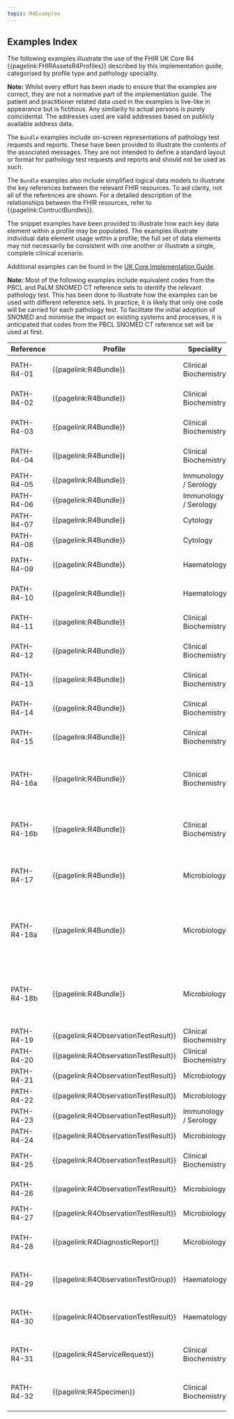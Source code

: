 ```yaml
---
topic: R4Examples
---
```

## Examples Index
The following examples illustrate the use of the FHIR UK Core R4 {{pagelink:FHIRAssetsR4Profiles}} described by this implementation guide, categorised by profile type and pathology speciality.

**Note:** Whilst every effort has been made to ensure that the examples are correct, they are not a normative part of the implementation guide. The patient and practitioner related data used in the examples is live-like in appearance but is fictitious. Any similarity to actual persons is purely coincidental. The addresses used are valid addresses based on publicly available address data.

The `Bundle` examples include on-screen representations of pathology test requests and reports. These have been provided to illustrate the contents of the associated messages. They are not intended to define a standard layout or format for pathology test requests and reports and should not be used as such.

The `Bundle` examples also include simplified logical data models to illustrate the key references between the relevant FHIR resources. To aid clarity, not all of the references are shown. For a detailed description of the relationships between the FHIR resources, refer to {{pagelink:ContructBundles}}.

The snippet examples have been provided to illustrate how each key data element within a profile may be populated. The examples illustrate individual data element usage within a profile; the full set of data elements may not necessarily be consistent with one another or illustrate a single, complete clinical scenario.

Additional examples can be found in the [UK Core Implementation Guide](https://simplifier.net/guide/uk-core-implementation-guide-stu2/Home/Examples/ExamplesIndex?version=2.0.2).

**Note:** Most of the following examples include equivalent codes from the PBCL and PaLM SNOMED CT reference sets to identify the relevant pathology test. This has been done to illustrate how the examples can be used with different reference sets. In practice, it is likely that only one code will be carried for each pathology test. To facilitate the initial adoption of SNOMED and minimise the impact on existing systems and processes, it is anticipated that codes from the PBCL SNOMED CT reference set will be used at first. 

<table class="regular">
    <thead>
        <tr>
            <th width="10%">Reference</th>
            <th width="15%">Profile</th>
            <th width="15%">Speciality</th>
            <th width="30%">Summary</th>
            <th width="30%">Example</th>
        </tr>
    </thead>
    <tbody>
        <tr>
            <td>PATH-R4-01</td>
            <td>{{pagelink:R4Bundle}}</td>
            <td>Clinical Biochemistry</td>
            <td>An example of a request for a single test with a quantitative (numeric) test result.</td>
            <td>{{pagelink:R4BundleExampleHbA1cRequest}}</td>
        </tr>
        <tr>
            <td>PATH-R4-02</td>
            <td>{{pagelink:R4Bundle}}</td>
            <td>Clinical Biochemistry</td>
            <td>An example of a report for a single test with a quantitative (numeric) test result.</td>
            <td>{{pagelink:R4BundleExampleHbA1cReport}}</td>
        </tr>
        <tr>
            <td>PATH-R4-03</td>
            <td>{{pagelink:R4Bundle}}</td>
            <td>Clinical Biochemistry</td>
            <td>An example of a request for a single test with a quantitative (numeric) test result.</td>
            <td>{{pagelink:R4BundleExampleCRPRequest}}</td>
        </tr>
        <tr>
            <td>PATH-R4-04</td>
            <td>{{pagelink:R4Bundle}}</td>
            <td>Clinical Biochemistry</td>
            <td>An example of a report for a single test with a quantitative (numeric) test result.</td>
            <td>{{pagelink:R4BundleExampleCRPReport}}</td>
        </tr>
        <tr>
            <td>PATH-R4-05</td>
            <td>{{pagelink:R4Bundle}}</td>
            <td>Immunology / Serology</td>
            <td>An example of a request for a single test with a qualitative test result.</td>
            <td>{{pagelink:R4BundleExampleHBsAgRequest}}</td>
        </tr>
        <tr>
            <td>PATH-R4-06</td>
            <td>{{pagelink:R4Bundle}}</td>
            <td>Immunology / Serology</td>
            <td>An example of a report for a single test with a qualitative test result.</td>
            <td>{{pagelink:R4BundleExampleHBsAgReport}}</td>
        </tr>
        <tr>
            <td>PATH-R4-07</td>
            <td>{{pagelink:R4Bundle}}</td>
            <td>Cytology</td>
            <td>An example of a request for a single test with a qualitative test result.</td>
            <td>{{pagelink:R4BundleExampleHPVRequest}}</td>
        </tr>
        <tr>
            <td>PATH-R4-08</td>
            <td>{{pagelink:R4Bundle}}</td>
            <td>Cytology</td>
            <td>An example of a report for a single test with a qualitative test result.</td>
            <td>{{pagelink:R4BundleExampleHPVReport}}</td>
        </tr>
        <tr>
            <td>PATH-R4-09</td>
            <td>{{pagelink:R4Bundle}}</td>
            <td>Haematology</td>
            <td>An example of a request for a single test group with quantitative (numeric) test results.</td>
            <td>{{pagelink:R4BundleExampleFullBloodCountRequest}}</td>
        </tr>   
        <tr>
            <td>PATH-R4-10</td>
            <td>{{pagelink:R4Bundle}}</td>
            <td>Haematology</td>
            <td>An example of a report for a single test group with quantitative (numeric) test results.</td>
            <td>{{pagelink:R4BundleExampleFullBloodCountReport}}</td>
        </tr>      
        <tr>
            <td>PATH-R4-11</td>
            <td>{{pagelink:R4Bundle}}</td>
            <td>Clinical Biochemistry</td>
            <td>An example of a request for a single test group and a single test with quantitative (numeric) test results.</td>
            <td>{{pagelink:R4BundleExampleLipidsandHbA1cRequest}}</td>
        </tr>
        <tr>
            <td>PATH-R4-12</td>
            <td>{{pagelink:R4Bundle}}</td>
            <td>Clinical Biochemistry</td>
            <td>An example of a report for a single test group and a single test with quantitative (numeric) test results.</td>
            <td>{{pagelink:R4BundleExampleLipidsandHbA1cReport}}</td>
        </tr>
        <tr>
            <td>PATH-R4-13</td>
            <td>{{pagelink:R4Bundle}}</td>
            <td>Clinical Biochemistry</td>
            <td>An example of a request for multiple test groups with quantitative (numeric) test results.</td>
            <td>{{pagelink:R4BundleExampleLFTandUandERequest}}</td>
        </tr>
        <tr>
            <td>PATH-R4-14</td>
            <td>{{pagelink:R4Bundle}}</td>
            <td>Clinical Biochemistry</td>
            <td>An example of a report for multiple test groups with quantitative (numeric) test results.</td>
            <td>{{pagelink:R4BundleExampleLFTandUandEReport}}</td>
        </tr>
        <tr>
            <td>PATH-R4-15</td>
            <td>{{pagelink:R4Bundle}}</td>
            <td>Clinical Biochemistry</td>
        	<td>An example of a request for a dynamic function test with quantitative (numeric) test results.</td>
            <td>{{pagelink:R4BundleExampleGTTRequest}}</td>
        </tr>
        <tr>
            <td>PATH-R4-16a</td>
            <td>{{pagelink:R4Bundle}}</td>
            <td>Clinical Biochemistry</td>
            <td>An example of a report for a dynamic function test with quantitative (numeric) test results. The results are represented using a single <code>Observation</code> and formatted as a blob of text.</td>
            <td>{{pagelink:R4BundleExampleGTTReportUnstructured}}</td>
        </tr>
        <tr>
            <td>PATH-R4-16b</td>
            <td>{{pagelink:R4Bundle}}</td>
            <td>Clinical Biochemistry</td>
            <td>An example of a report for a dynamic function test with quantitative (numeric) test results. The results are represented using a set of structured, coded  <code>Observations</code>.</td>
            <td>{{pagelink:R4BundleExampleGTTReportStructured}}</td>
        </tr>
        <tr>
            <td>PATH-R4-17</td>
            <td>{{pagelink:R4Bundle}}</td>
            <td>Microbiology</td>
            <td>An example of a request for a complex test with multiple, nested test groups and quantitative (numeric), qualitative and semi-quantitative test results.</td>
            <td>{{pagelink:R4BundleExampleUrineMCSRequest}}</td>
        </tr>
        <tr>
            <td>PATH-R4-18a</td>
            <td>{{pagelink:R4Bundle}}</td>
            <td>Microbiology</td>
            <td>An example of a report for a complex test with multiple, nested test groups and quantitative (numeric), qualitative and semi-quantitative test results. The results are represented using a single <code>Observation</code> and formatted as a blob of text.</td>
            <td>{{pagelink:R4BundleExampleUrineMCSReportUnstructured}}</td>
        </tr>
        <tr>
            <td>PATH-R4-18b</td>
            <td>{{pagelink:R4Bundle}}</td>
            <td>Microbiology</td>
            <td>An example of a report for a complex test with multiple, nested test groups and quantitative (numeric), qualitative and semi-quantitative test results. The results are represented using a set of structured, coded  <code>Observations</code>.</td>
            <td>{{pagelink:R4BundleExampleUrineMCSReportStructured}}</td>
        </tr>
        <tr>
            <td>PATH-R4-19</td>
            <td>{{pagelink:R4ObservationTestResult}}</td>
            <td>Clinical Biochemistry</td>
            <td>An example of a quantitative (numeric) test result.</td>
            <td>{{pagelink:R4ObservationAlbumin}}</td>
        </tr>
        <tr>
            <td>PATH-R4-20</td>
            <td>{{pagelink:R4ObservationTestResult}}</td>
            <td>Clinical Biochemistry</td>
            <td>An example of a quantitative (numeric) test result.</td>
            <td>{{pagelink:R4ObservationeGFR}}</td>
        </tr>
        <tr>
            <td>PATH-R4-21</td>
            <td>{{pagelink:R4ObservationTestResult}}</td>
            <td>Microbiology</td>
            <td>An example of a semi-quantitative test result.</td>
            <td>{{pagelink:R4ObservationEpithelialCells}}</td>
        </tr>
        <tr>
            <td>PATH-R4-22</td>
            <td>{{pagelink:R4ObservationTestResult}}</td>
            <td>Microbiology</td>
            <td>An example of a semi-quantitative test result.</td>
            <td>{{pagelink:R4ObservationNitrofurantoinSusceptibility}}</td>
        </tr>
        <tr>
            <td>PATH-R4-23</td>
            <td>{{pagelink:R4ObservationTestResult}}</td>
            <td>Immunology / Serology</td>
            <td>An example of a qualitative test result.</td>
            <td>{{pagelink:R4ObservationHBsAg}}</td>
        </tr>
        <tr>
            <td>PATH-R4-24</td>
            <td>{{pagelink:R4ObservationTestResult}}</td>
            <td>Microbiology</td>
            <td>An example of a qualitative test result.</td>
            <td>{{pagelink:R4ObservationMRSAScreeningTest}}</td>
        </tr>
        <tr>
            <td>PATH-R4-25</td>
            <td>{{pagelink:R4ObservationTestResult}}</td>
            <td>Clinical Biochemistry</td>
            <td>An example of a quantitative (numeric) test result combined with an interpretation.</td>
            <td>{{pagelink:R4ObservationLymphocyteCount}}</td>
        </tr>
        <tr>
            <td>PATH-R4-26</td>
            <td>{{pagelink:R4ObservationTestResult}}</td>
            <td>Microbiology</td>
            <td>An example of a quantitative (numeric) test result combined with an interpretation.</td>
            <td>{{pagelink:R4ObservationRubellaIgGAntibody}}</td>
        </tr>
        <tr>
            <td>PATH-R4-27</td>
            <td>{{pagelink:R4ObservationTestResult}}</td>
            <td>Microbiology</td>
            <td>An example of a narrative test result.</td>
            <td>{{pagelink:R4ObservationAerobicBloodCulture}}</td>
        </tr>
        <tr>
            <td>PATH-R4-28</td>
            <td>{{pagelink:R4DiagnosticReport}}</td>
            <td>Microbiology</td>
            <td>An example to illustrate how each key data element within {{pagelink:R4DiagnosticReport}} may be populated.</td>
            <td>{{pagelink:R4SnippetsDiagnosticReport}}</td>
        </tr>
        <tr>
            <td>PATH-R4-29</td>
            <td>{{pagelink:R4ObservationTestGroup}}</td>
            <td>Haematology</td>
            <td>An example to illustrate how each key data element within {{pagelink:R4ObservationTestGroup}} may be populated.</td>
            <td>{{pagelink:R4SnippetsObservationTestGroup}}</td>
        </tr>
        <tr>
            <td>PATH-R4-30</td>
            <td>{{pagelink:R4ObservationTestResult}}</td>
            <td>Haematology</td>
            <td>An example to illustrate how each key data element within {{pagelink:R4ObservationTestResult}} may be populated.</td>
            <td>{{pagelink:R4SnippetsObservationTestResult}}</td>
        </tr>
        <tr>
            <td>PATH-R4-31</td>
            <td>{{pagelink:R4ServiceRequest}}</td>
            <td>Clinical Biochemistry</td>
            <td>An example to illustrate how each key data element within {{pagelink:R4ServiceRequest}} may be populated.</td>
            <td>{{pagelink:R4SnippetsServiceRequest}}</td>
        </tr>
        <tr>
            <td>PATH-R4-32</td>
            <td>{{pagelink:R4Specimen}}</td>
            <td>Clinical Biochemistry</td>
            <td>An example to illustrate how each key data element within {{pagelink:R4Specimen}} may be populated.</td>
            <td>{{pagelink:R4SnippetsSpecimen}}</td>
        </tr>
    </tbody>
</table>